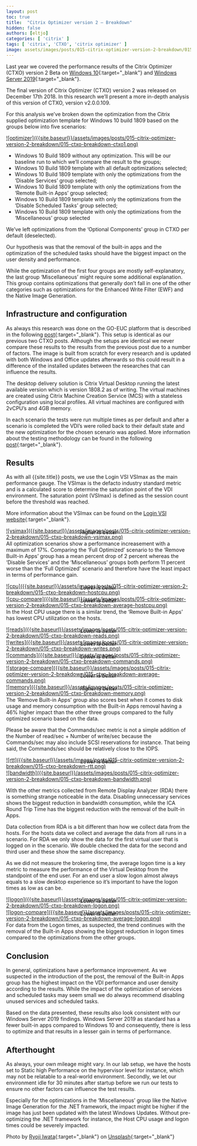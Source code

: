```yaml
---
layout: post
toc: true
title:  "Citrix Optimizer version 2 – Breakdown"
hidden: false
authors: [eltjo]
categories: [ 'citrix' ]
tags: [ 'citrix', 'CTXO', 'citrix optimizer' ]
image: assets/images/posts/015-citrix-optimizer-version-2-breakdown/015-ctxo-breakdown-feature-image.png
---
```

Last year we covered the performance results of the Citrix Optimizer (CTXO) version 2 Beta on [Windows 10]({{site.baseurl}}/citrix-optimizer-version-2-windows-10-1809){:target="_blank"} and [Windows Server 2019]({{site.baseurl}}citrix-optimizer-version-2-windows-server-2019){:target="_blank"}.

The final version of Citrix Optimizer (CTXO) version 2 was released on December 17th 2018. In this research we’ll present a more in-depth analysis of this version of CTXO, version v2.0.0.109.

For this analysis we’ve broken down the optimization from the Citrix supplied optimization template for Windows 10 build 1809 based on the groups below into five scenarios:

<a href="{{site.baseurl}}/assets/images/posts/015-citrix-optimizer-version-2-breakdown/015-ctxo-breakdown-ctxo1.png" data-lightbox="optimizer">
![optimizer]({{site.baseurl}}/assets/images/posts/015-citrix-optimizer-version-2-breakdown/015-ctxo-breakdown-ctxo1.png)
</a>

  * Windows 10 Build 1809 without any optimization. This will be our baseline run to which we’ll compare the result to the groups;
  * Windows 10 Build 1809 template with all default optimizations selected;
  * Windows 10 Build 1809 template with only the optimizations from the ‘Disable Services’ group selected;
  * Windows 10 Build 1809 template with only the optimizations from the ‘Remote Built-in Apps’ group selected;
  * Windows 10 Build 1809 template with only the optimizations from the ‘Disable Scheduled Tasks’ group selected;
  * Windows 10 Build 1809 template with only the optimizations from the ‘Miscellaneous’ group selected

We’ve left optimizations from the ‘Optional Components’ group in CTXO per default (deselected).

Our hypothesis was that the removal of the built-in apps and the optimization of the scheduled tasks should have the biggest impact on the user density and performance.

While the optimization of the first four groups are mostly self-explanatory, the last group ‘Miscellaneous’ might require some additional explanation. This group contains optimizations that generally don’t fall in one of the other categories such as optimizations for the Enhanced Write Filter (EWF) and the Native Image Generation.

## Infrastructure and configuration
As always this research was done on the GO-EUC platform that is described in the following [post]({{site.baseurl}}/architecture-and-hardware-setup-overview-2018){:target="_blank"}. This setup is identical as our previous two CTXO posts. Although the setups are identical we never compare these results to the results from the previous post due to a number of factors. The image is built from scratch for every research and is updated with both Windows and Office updates afterwards so this could result in a difference of the installed updates between the researches that can influence the results.

The desktop delivery solution is Citrix Virtual Desktop running the latest available version which is version 1808.2 as of writing. The virtual machines are created using Citrix Machine Creation Service (MCS) with a stateless configuration using local profiles. All virtual machines are configured with 2vCPU’s and 4GB memory.

In each scenario the tests were run multiple times as per default and after a scenario is completed the VDI’s were rolled back to their default state and the new optimization for the chosen scenario was applied. More information about the testing methodology can be found in the following [post]({{site.baseurl}}/insight-in-the-testing-methodology){:target="_blank"}.

## Results
As with all {{site.title}} posts, we use the Login VSI VSImax as the main performance gauge. The VSImax is the defacto industry standard metric and is a calculated score to determine the saturation point of the VDI environment. The saturation point (VSImax) is defined as the session count before the threshold was reached.

More information about the VSImax can be found on the [Login VSI website](https://www.loginvsi.com/blog-alias/login-vsi/481-calculating-maximum-virtual-desktop-capacity-vsimax-explained){:target="_blank"}.

<a href="{{site.baseurl}}/assets/images/posts/015-citrix-optimizer-version-2-breakdown/015-ctxo-breakdown-vsimax.png" data-lightbox="vsimax">
![vsimax]({{site.baseurl}}/assets/images/posts/015-citrix-optimizer-version-2-breakdown/015-ctxo-breakdown-vsimax.png)
</a>
<p align="center" style="margin-top: -30px;" >
  <i>Higher is better</i>
</p>

All optimization scenarios show a performance increasement with a maximum of 17%. Comparing the ‘Full Optimized’ scenario to the ‘Remove Built-in Apps’ group has a mean percent drop of 2 percent whereas the ‘Disable Services’ and the ‘Miscellaneous’ groups both perform 11 percent worse than the ‘Full Optimized’ scenario and therefore have the least impact in terms of performance gain.

<a href="{{site.baseurl}}/assets/images/posts/015-citrix-optimizer-version-2-breakdown/015-ctxo-breakdown-hostcpu.png" data-lightbox="cpu">
![cpu]({{site.baseurl}}/assets/images/posts/015-citrix-optimizer-version-2-breakdown/015-ctxo-breakdown-hostcpu.png)
</a>
<p align="center" style="margin-top: -30px;" >
  <i>Lower is better</i>
</p>

<a href="{{site.baseurl}}/assets/images/posts/015-citrix-optimizer-version-2-breakdown/015-ctxo-breakdown-average-hostcpu.png" data-lightbox="cpu-compare">
![cpu-compare]({{site.baseurl}}/assets/images/posts/015-citrix-optimizer-version-2-breakdown/015-ctxo-breakdown-average-hostcpu.png)
</a>
<p align="center" style="margin-top: -30px;" >
  <i>Lower is better</i>
</p>

In the Host CPU usage there is a similar trend, the ‘Remove Built-in Apps’ has lowest CPU utilization on the hosts.

<a href="{{site.baseurl}}/assets/images/posts/015-citrix-optimizer-version-2-breakdown/015-ctxo-breakdown-reads.png" data-lightbox="reads">
![reads]({{site.baseurl}}/assets/images/posts/015-citrix-optimizer-version-2-breakdown/015-ctxo-breakdown-reads.png)
</a>
<p align="center" style="margin-top: -30px;" >
  <i>Lower is better</i>
</p>

<a href="{{site.baseurl}}/assets/images/posts/015-citrix-optimizer-version-2-breakdown/015-ctxo-breakdown-writes.png" data-lightbox="writes">
![writes]({{site.baseurl}}/assets/images/posts/015-citrix-optimizer-version-2-breakdown/015-ctxo-breakdown-writes.png)
</a>
<p align="center" style="margin-top: -30px;" >
  <i>Lower is better</i>
</p>

<a href="{{site.baseurl}}/assets/images/posts/015-citrix-optimizer-version-2-breakdown/015-ctxo-breakdown-commands.png" data-lightbox="commands">
![commands]({{site.baseurl}}/assets/images/posts/015-citrix-optimizer-version-2-breakdown/015-ctxo-breakdown-commands.png)
</a>
<p align="center" style="margin-top: -30px;" >
  <i>Lower is better</i>
</p>

<a href="{{site.baseurl}}/assets/images/posts/015-citrix-optimizer-version-2-breakdown/015-ctxo-breakdown-average-commands.png" data-lightbox="storage-compare">
![storage-compare]({{site.baseurl}}/assets/images/posts/015-citrix-optimizer-version-2-breakdown/015-ctxo-breakdown-average-commands.png)
</a>
<p align="center" style="margin-top: -30px;" >
  <i>Lower is better</i>
</p>

<a href="{{site.baseurl}}/assets/images/posts/015-citrix-optimizer-version-2-breakdown/015-ctxo-breakdown-memory.png" data-lightbox="memory">
![memory]({{site.baseurl}}/assets/images/posts/015-citrix-optimizer-version-2-breakdown/015-ctxo-breakdown-memory.png)
</a>
<p align="center" style="margin-top: -30px;" >
  <i>Higher is better</i>
</p>

The ‘Remove Built-in Apps’ group also scores best when it comes to disk usage and memory consumption with the Built-in Apps removal having a 46% higher impact than the other three groups compared to the fully optimized scenario based on the data.

Please be aware that the Commands/sec metric is not a simple addition of the Number of read/sec + Number of write/sec because the Commands/sec may also include SCSI reservations for instance. That being said, the Commands/sec should be relatively close to the IOPS.

<a href="{{site.baseurl}}/assets/images/posts/015-citrix-optimizer-version-2-breakdown/015-ctxo-breakdown-rtt.png" data-lightbox="rtt">
![rtt]({{site.baseurl}}/assets/images/posts/015-citrix-optimizer-version-2-breakdown/015-ctxo-breakdown-rtt.png)
</a>
<p align="center" style="margin-top: -30px;" >
  <i>Lower is better</i>
</p>

<a href="{{site.baseurl}}/assets/images/posts/015-citrix-optimizer-version-2-breakdown/015-ctxo-breakdown-bandwidth.png" data-lightbox="bandwidth">
![bandwidth]({{site.baseurl}}/assets/images/posts/015-citrix-optimizer-version-2-breakdown/015-ctxo-breakdown-bandwidth.png)
</a>

With the other metrics collected from Remote Display Analyzer (RDA) there is something strange noticeable in the data. Disabling unnecessary services shows the biggest reduction in bandwidth consumption, while the ICA Round Trip Time has the biggest reduction with the removal of the built-in Apps.

Data collection from RDA is a bit different than how we collect data from the hosts. For the hosts data we collect and average the data from all runs in a scenario. For RDA we only show the data for the first virtual user that is logged on in the scenario. We double checked the data for the second and third user and these show the same discrepancy.

As we did not measure the brokering time, the average logon time is a key metric to measure the performance of the Virtual Desktop from the standpoint of the end user. For an end user a slow logon almost always equals to a slow desktop experience so it’s important to have the logon times as low as can be.

<a href="{{site.baseurl}}/assets/images/posts/015-citrix-optimizer-version-2-breakdown/015-ctxo-breakdown-logon.png" data-lightbox="logon">
![logon]({{site.baseurl}}/assets/images/posts/015-citrix-optimizer-version-2-breakdown/015-ctxo-breakdown-logon.png)
</a>
<p align="center" style="margin-top: -30px;" >
  <i>Lower is better</i>
</p>

<a href="{{site.baseurl}}/assets/images/posts/015-citrix-optimizer-version-2-breakdown/015-ctxo-breakdown-average-logon.png" data-lightbox="logon-compare">
![logon-compare]({{site.baseurl}}/assets/images/posts/015-citrix-optimizer-version-2-breakdown/015-ctxo-breakdown-average-logon.png)
</a>
<p align="center" style="margin-top: -30px;" >
  <i>Lower is better</i>
</p>

For data from the Logon times, as suspected, the trend continues with the removal of the Built-in Apps showing the biggest reduction in logon times compared to the optimizations from the other groups.

## Conclusion
In general, optimizations have a performance improvement. As we suspected in the introduction of the post, the removal of the Built-in Apps group has the highest impact on the VDI performance and user density according to the results. While the impact of the optimization of services and scheduled tasks may seem small we do always recommend disabling unused services and scheduled tasks.

Based on the data presented, these results also look consistent with our Windows Server 2019 findings. Windows Server 2019 as standard has a fewer built-in apps compared to Windows 10 and consequently, there is less to optimize and that results in a lesser gain in terms of performance.

## Afterthought
As always, your own mileage might vary. In our lab setup, we have the hosts set to Static high Performance on the hypervisor level for instance, which may not be relatable to a real-world environment. Secondly, we let our environment idle for 30 minutes after startup before we run our tests to ensure no other factors can influence the test results.

Especially for the optimizations in the ‘Miscellaneous’ group like the Native Image Generation for the .NET framework, the impact might be higher if the image has just been updated with the latest Windows Updates. Without pre-optimizing the .NET framework for instance, the Host CPU usage and logon times could be severely impacted.

Photo by [Ryoji Iwata](https://unsplash.com/photos/5siQcvSxCP8?utm_source=unsplash&utm_medium=referral&utm_content=creditCopyText){:target="_blank"} on [Unsplash](https://unsplash.com/search/photos/puzzle?utm_source=unsplash&utm_medium=referral&utm_content=creditCopyText){:target="_blank"}
